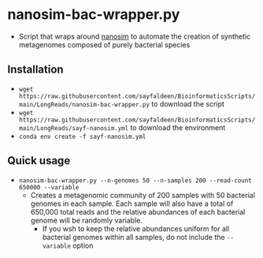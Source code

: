 # nanosim-bac-wrapper.py

- Script that wraps around [nanosim](https://github.com/bcgsc/NanoSim) to automate the creation of synthetic metagenomes composed of purely bacterial species

## Installation
- `wget https://raw.githubusercontent.com/sayfaldeen/BioinformaticsScripts/main/LongReads/nanosim-bac-wrapper.py` to download the script
- `wget https://raw.githubusercontent.com/sayfaldeen/BioinformaticsScripts/main/LongReads/sayf-nanosim.yml` to download the environment
- `conda env create -f sayf-nanosim.yml`

## Quick usage
- `nanosim-bac-wrapper.py --n-genomes 50 --n-samples 200 --read-count 650000 --variable`
	- Creates a metagenomic community of 200 samples with 50 bacterial genomes in each sample. Each sample will also have a total of 650,000 total reads and the relative abundances of each bacterial genome will be randomly variable.
		- If you wsh to keep the relative abundances uniform for all bacterial genomes within all samples, do not include the `--variable` option
